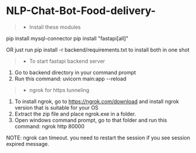 # NLP-Chat-Bot-Food-delivery-

> * Install these modules


pip install mysql-connector
pip install "fastapi[all]"

OR just run pip install -r backend/requirements.txt to install both in one shot

> * To start fastapi backend server

1. Go to backend directory in your command prompt
2. Run this command: uvicorn main:app --reload

> * ngrok for https tunneling

1. To install ngrok, go to https://ngrok.com/download and install ngrok version that is suitable for your OS
2. Extract the zip file and place ngrok.exe in a folder.
3. Open windows command prompt, go to that folder and run this command: ngrok http 80000

NOTE: ngrok can timeout. you need to restart the session if you see session expired message.

